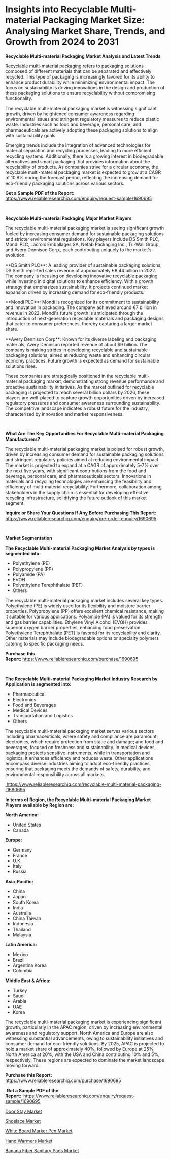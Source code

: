 <p><h1>Insights into Recyclable Multi-material Packaging Market Size: Analysing Market Share, Trends, and Growth from 2024 to 2031</h1></p><p><strong>Recyclable Multi-material Packaging Market Analysis and Latest Trends</strong></p>
<p><p>Recyclable multi-material packaging refers to packaging solutions composed of different materials that can be separated and effectively recycled. This type of packaging is increasingly favored for its ability to enhance product durability while minimizing environmental impact. The focus on sustainability is driving innovations in the design and production of these packaging solutions to ensure recyclability without compromising functionality.</p><p>The recyclable multi-material packaging market is witnessing significant growth, driven by heightened consumer awareness regarding environmental issues and stringent regulatory measures to reduce plastic waste. Industries such as food and beverage, personal care, and pharmaceuticals are actively adopting these packaging solutions to align with sustainability goals. </p><p>Emerging trends include the integration of advanced technologies for material separation and recycling processes, leading to more efficient recycling systems. Additionally, there is a growing interest in biodegradable alternatives and smart packaging that provides information about the recyclability of products. As companies strive for a circular economy, the recyclable multi-material packaging market is expected to grow at a CAGR of 10.8% during the forecast period, reflecting the increasing demand for eco-friendly packaging solutions across various sectors.</p></p>
<p><strong>Get a Sample PDF of the Report:&nbsp;</strong> <a href="https://www.reliableresearchiq.com/enquiry/request-sample/1690695?utm_campaign=1736&utm_medium=2&utm_source=Github&utm_content=ia&utm_term=17102024&utm_id=recyclable-multi-material-packaging">https://www.reliableresearchiq.com/enquiry/request-sample/1690695</a></p>
<p>&nbsp;</p>
<p><strong>Recyclable Multi-material Packaging Major Market Players</strong></p>
<p><p>The recyclable multi-material packaging market is seeing significant growth fueled by increasing consumer demand for sustainable packaging solutions and stricter environmental regulations. Key players include DS Smith PLC, Mondi PLC, Lacroix Emballages SA, Nefab Packaging Inc., Tri-Wall Group, and Avery Dennison Corp., each contributing uniquely to the market's evolution.</p><p>**DS Smith PLC**: A leading provider of sustainable packaging solutions, DS Smith reported sales revenue of approximately €8.44 billion in 2022. The company is focusing on developing innovative recyclable packaging while investing in digital solutions to enhance efficiency. With a growth strategy that emphasizes sustainability, it projects continued market expansion driven by increasing demand for eco-friendly products.</p><p>**Mondi PLC**: Mondi is recognized for its commitment to sustainability and innovation in packaging. The company achieved around €7 billion in revenue in 2022. Mondi's future growth is anticipated through the introduction of next-generation recyclable materials and packaging designs that cater to consumer preferences, thereby capturing a larger market share.</p><p>**Avery Dennison Corp**: Known for its diverse labeling and packaging materials, Avery Dennison reported revenue of about $9 billion. The company is making strides in developing recyclable and sustainable packaging solutions, aimed at reducing waste and enhancing circular economy practices. Future growth is expected as demand for sustainable solutions rises.</p><p>These companies are strategically positioned in the recyclable multi-material packaging market, demonstrating strong revenue performance and proactive sustainability initiatives. As the market outlined for recyclable packaging is projected to reach several billion dollars by 2026, these players are well-placed to capture growth opportunities driven by increased regulatory pressures and consumer awareness surrounding sustainability. The competitive landscape indicates a robust future for the industry, characterized by innovation and market responsiveness.</p></p>
<p>&nbsp;</p>
<p><strong>What Are The Key Opportunities For Recyclable Multi-material Packaging Manufacturers?</strong></p>
<p><p>The recyclable multi-material packaging market is poised for robust growth, driven by increasing consumer demand for sustainable packaging solutions and stringent regulatory policies aimed at reducing environmental impact. The market is projected to expand at a CAGR of approximately 5-7% over the next five years, with significant contributions from the food and beverage, personal care, and pharmaceuticals sectors. Innovations in materials and recycling technologies are enhancing the feasibility and efficiency of multi-material recyclability. Furthermore, collaboration among stakeholders in the supply chain is essential for developing effective recycling infrastructure, solidifying the future outlook of this market segment.</p></p>
<p><strong>Inquire or Share Your Questions If Any Before Purchasing This Report:</strong> <a href="https://www.reliableresearchiq.com/enquiry/pre-order-enquiry/1690695?utm_campaign=1736&utm_medium=2&utm_source=Github&utm_content=ia&utm_term=17102024&utm_id=recyclable-multi-material-packaging">https://www.reliableresearchiq.com/enquiry/pre-order-enquiry/1690695</a></p>
<p>&nbsp;</p>
<p><strong>Market Segmentation</strong></p>
<p><strong>The Recyclable Multi-material Packaging Market Analysis by types is segmented into:</strong></p>
<p><ul><li>Polyethylene (PE)</li><li>Polypropylene (PP)</li><li>Polyamide (PA)</li><li>EVOH</li><li>Polyethylene Terephthalate (PET)</li><li>Others</li></ul></p>
<p><p>The recyclable multi-material packaging market includes several key types. Polyethylene (PE) is widely used for its flexibility and moisture barrier properties. Polypropylene (PP) offers excellent chemical resistance, making it suitable for various applications. Polyamide (PA) is valued for its strength and gas barrier capabilities. Ethylene Vinyl Alcohol (EVOH) provides superior oxygen barrier properties, enhancing food preservation. Polyethylene Terephthalate (PET) is favored for its recyclability and clarity. Other materials may include biodegradable options or specialty polymers catering to specific packaging needs.</p></p>
<p><strong>Purchase this Report:&nbsp;</strong><a href="https://www.reliableresearchiq.com/purchase/1690695?utm_campaign=1736&utm_medium=2&utm_source=Github&utm_content=ia&utm_term=17102024&utm_id=recyclable-multi-material-packaging">https://www.reliableresearchiq.com/purchase/1690695</a></p>
<p>&nbsp;</p>
<p><strong>The Recyclable Multi-material Packaging Market Industry Research by Application is segmented into:</strong></p>
<p><ul><li>Pharmaceutical</li><li>Electronics</li><li>Food and Beverages</li><li>Medical Devices</li><li>Transportation and Logistics</li><li>Others</li></ul></p>
<p><p>The recyclable multi-material packaging market serves various sectors including pharmaceuticals, where safety and compliance are paramount; electronics, which require protection from static and damage; and food and beverages, focused on freshness and sustainability. In medical devices, packaging protects sensitive instruments, while in transportation and logistics, it enhances efficiency and reduces waste. Other applications encompass diverse industries aiming to adopt eco-friendly practices, ensuring that packaging meets the demands of safety, durability, and environmental responsibility across all markets.</p></p>
<p><a href="https://www.reliableresearchiq.com/recyclable-multi-material-packaging-r1690695?utm_campaign=1736&utm_medium=2&utm_source=Github&utm_content=ia&utm_term=17102024&utm_id=recyclable-multi-material-packaging">&nbsp;https://www.reliableresearchiq.com/recyclable-multi-material-packaging-r1690695</a></p>
<p><strong>In terms of Region, the Recyclable Multi-material Packaging Market Players available by Region are:</strong></p>
<p>
    <p> <strong> North America: </strong>
        <ul>
            <li>United States</li>
            <li>Canada</li>
        </ul>
        </p> 
    <p> <strong> Europe: </strong>
        <ul>
            <li>Germany</li>
            <li>France</li>
            <li>U.K.</li>
            <li>Italy</li>
            <li>Russia</li>
        </ul>
        </p> 
    <p> <strong> Asia-Pacific: </strong>
        <ul>
            <li>China</li>
            <li>Japan</li>
            <li>South Korea</li>
            <li>India</li>
            <li>Australia</li>
            <li>China Taiwan</li>
            <li>Indonesia</li>
            <li>Thailand</li>
            <li>Malaysia</li>
        </ul>
        </p> 
    <p> <strong> Latin America: </strong>
        <ul>
            <li>Mexico</li>
            <li>Brazil</li>
            <li>Argentina Korea</li>
            <li>Colombia</li>
        </ul>
        </p> 
    <p> <strong> Middle East & Africa: </strong>
        <ul>
            <li>Turkey</li>
            <li>Saudi</li>
            <li>Arabia</li>
            <li>UAE</li>
            <li>Korea</li>
        </ul>
    </p>
    </p>
<p><p>The recyclable multi-material packaging market is experiencing significant growth, particularly in the APAC region, driven by increasing environmental awareness and regulatory support. North America and Europe are also witnessing substantial advancements, owing to sustainability initiatives and consumer demand for eco-friendly solutions. By 2025, APAC is projected to hold a market share of approximately 40%, followed by Europe at 25%, North America at 20%, with the USA and China contributing 10% and 5%, respectively. These regions are expected to dominate the market landscape moving forward.</p></p>
<p><strong>Purchase this Report: </strong><a href="https://www.reliableresearchiq.com/purchase/1690695?utm_campaign=1736&utm_medium=2&utm_source=Github&utm_content=ia&utm_term=17102024&utm_id=recyclable-multi-material-packaging">https://www.reliableresearchiq.com/purchase/1690695</a></p>
<p>&nbsp;<strong>Get a Sample PDF of the Report:&nbsp;&nbsp;</strong><a href="https://www.reliableresearchiq.com/enquiry/request-sample/1690695?utm_campaign=1736&utm_medium=2&utm_source=Github&utm_content=ia&utm_term=17102024&utm_id=recyclable-multi-material-packaging">https://www.reliableresearchiq.com/enquiry/request-sample/1690695</a></p>
<p><strong></strong></p>
<p><p><a href="https://www.linkedin.com/pulse/global-door-stay-market-opportunities-forecast-period-from-ji9rf?utm_campaign=1736&utm_medium=2&utm_source=Github&utm_content=ia&utm_term=17102024&utm_id=recyclable-multi-material-packaging">Door Stay Market</a></p><p><a href="https://www.linkedin.com/pulse/future-innovation-global-shoelace-market-growth-opportunities-ehiqe?utm_campaign=1736&utm_medium=2&utm_source=Github&utm_content=ia&utm_term=17102024&utm_id=recyclable-multi-material-packaging">Shoelace Market</a></p><p><a href="https://www.linkedin.com/pulse/global-white-board-marker-pen-133-cagr-forecast-2024-2031-duvse?utm_campaign=1736&utm_medium=2&utm_source=Github&utm_content=ia&utm_term=17102024&utm_id=recyclable-multi-material-packaging">White Board Marker Pen Market</a></p><p><a href="https://www.linkedin.com/pulse/hand-warmers-market-size-share-competitive-landscape-ulalf?utm_campaign=1736&utm_medium=2&utm_source=Github&utm_content=ia&utm_term=17102024&utm_id=recyclable-multi-material-packaging">Hand Warmers Market</a></p><p><a href="https://www.linkedin.com/pulse/charting-future-comprehensive-analysis-global-banana-fiber-4us3e?utm_campaign=1736&utm_medium=2&utm_source=Github&utm_content=ia&utm_term=17102024&utm_id=recyclable-multi-material-packaging">Banana Fiber Sanitary Pads Market</a></p></p>